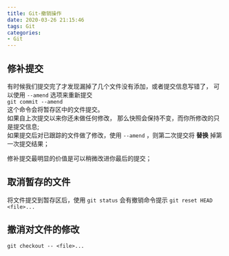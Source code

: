 ```yaml
---
title: Git-撤销操作
date: 2020-03-26 21:15:46
tags: Git
categories: 
- Git
---
```

## 修补提交
有时候我们提交完了才发现漏掉了几个文件没有添加，或者提交信息写错了，
可以使用 `--amend` 选项来重新提交\
`git commit --amend` \
这个命令会将暂存区中的文件提交。\
如果自上次提交以来你还未做任何修改， 那么快照会保持不变，而你所修改的只是提交信息;\
如果提交后对已跟踪的文件做了修改，使用 `--amend` ，则第二次提交将 **替换** 掉第一次提交结果；
<!-- more -->
修补提交最明显的价值是可以稍微改进你最后的提交；

## 取消暂存的文件
将文件提交到暂存区后，使用 `git status` 会有撤销命令提示 `git reset HEAD <file>...`

## 撤消对文件的修改
`git checkout -- <file>...`